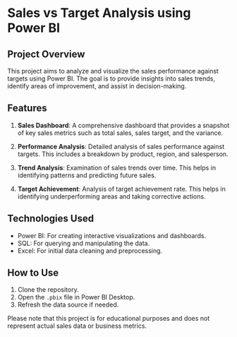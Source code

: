 # Sales vs Target Analysis using Power BI

## Project Overview

This project aims to analyze and visualize the sales performance against targets using Power BI. The goal is to provide insights into sales trends, identify areas of improvement, and assist in decision-making.

## Features

1. **Sales Dashboard**: A comprehensive dashboard that provides a snapshot of key sales metrics such as total sales, sales target, and the variance.

2. **Performance Analysis**: Detailed analysis of sales performance against targets. This includes a breakdown by product, region, and salesperson.

3. **Trend Analysis**: Examination of sales trends over time. This helps in identifying patterns and predicting future sales.

4. **Target Achievement**: Analysis of target achievement rate. This helps in identifying underperforming areas and taking corrective actions.

## Technologies Used

- Power BI: For creating interactive visualizations and dashboards.
- SQL: For querying and manipulating the data.
- Excel: For initial data cleaning and preprocessing.

## How to Use

1. Clone the repository.
2. Open the `.pbix` file in Power BI Desktop.
3. Refresh the data source if needed.

Please note that this project is for educational purposes and does not represent actual sales data or business metrics.

